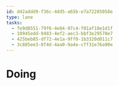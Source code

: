 ```yaml
---
id: d42addd9-f36c-4dd5-a65b-e7a72285058e
type: lane
tasks:
  - fe9d8551-79f6-4e84-97c4-f01af18e1d1f
  - 10945edd-9483-4ef2-aec3-bbf3e29570e7
  - 425beb85-df72-4e1a-9ff0-1b3320d011c7
  - 3c885ee3-0f4d-4aa0-9a4e-cff31e76a90e
---
```


# Doing
